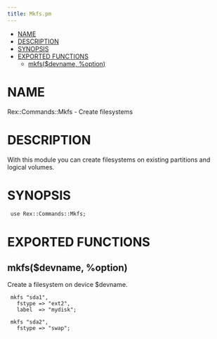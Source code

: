 ```yaml
---
title: Mkfs.pm
---
```


-   [NAME](#NAME)
-   [DESCRIPTION](#DESCRIPTION)
-   [SYNOPSIS](#SYNOPSIS)
-   [EXPORTED FUNCTIONS](#EXPORTED-FUNCTIONS)
    -   [mkfs($devname, %option)](#mkfs-devname-option-)

# NAME

Rex::Commands::Mkfs - Create filesystems

# DESCRIPTION

With this module you can create filesystems on existing partitions and logical volumes.

# SYNOPSIS

     use Rex::Commands::Mkfs;

# EXPORTED FUNCTIONS

## mkfs($devname, %option)

Create a filesystem on device $devname.

     mkfs "sda1",
       fstype => "ext2",
       label  => "mydisk";

     mkfs "sda2",
       fstype => "swap";
